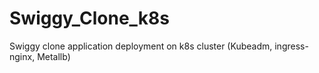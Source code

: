 # Swiggy_Clone_k8s
Swiggy clone application deployment on k8s cluster (Kubeadm, ingress-nginx, Metallb)
